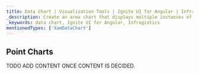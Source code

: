 ```yaml
---
title: Data Chart | Visualization Tools | Ignite UI for Angular | Infragistics | Point Chart
_description: Create an area chart that displays multiple instances of visual elements in the same plot area in order to create composite chart views.
_keywords: data chart, Ignite UI for Angular, Infragistics
mentionedTypes: ['XamDataChart']
---
```


## Point Charts

TODO ADD CONTENT ONCE CONTENT IS DECIDED.
